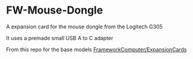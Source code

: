 # FW-Mouse-Dongle
A expansion card for the mouse dongle from the Logitech G305

It uses a premade small USB A to C adapter

From this repo for the base models [FrameworkComputer/ExpansionCards](https://github.com/FrameworkComputer/ExpansionCards)
